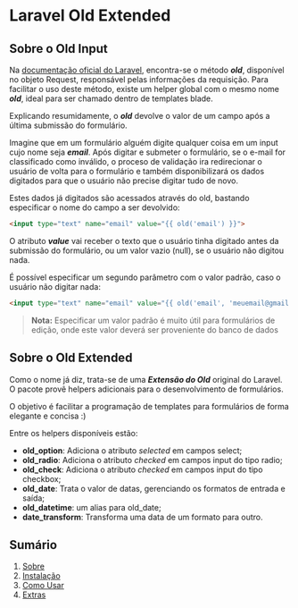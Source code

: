 # Laravel Old Extended

## Sobre o Old Input

Na [documentação oficial do Laravel](https://laravel.com/docs/5.6/requests#old-input), encontra-se o método ***old***, disponível no objeto Request, responsável pelas informações da requisição. Para facilitar o uso deste método, existe um helper global com o mesmo nome ***old***, ideal para ser chamado dentro de templates blade.

Explicando resumidamente, o ***old*** devolve o valor de um campo após a última submissão do formulário.

Imagine que em um formulário alguém digite qualquer coisa em um input cujo nome seja ***email***. Após digitar e submeter o formulário, se o e-mail for classificado como inválido, o proceso de validação ira redirecionar o usuário de volta para o formulário e também disponibilizará os dados digitados para que o usuário não precise digitar tudo de novo.

Estes dados já digitados são acessados através do old, bastando especificar o nome do campo a ser devolvido:

```html
<input type="text" name="email" value="{{ old('email') }}">
```

O atributo ***value*** vai receber o texto que o usuário tinha digitado antes da submissão do formulário, ou um valor vazio (null), se o usuário não digitou nada.

É possível especificar um segundo parâmetro com o valor padrão, caso o usuário não digitar nada:

```html
<input type="text" name="email" value="{{ old('email', 'meuemail@gmail.com') }}">
```

> **Nota:** Especificar um valor padrão é muito útil para formulários de edição, onde este valor deverá ser proveniente do banco de dados


## Sobre o Old Extended

Como o nome já diz, trata-se de uma ***Extensão do Old*** original do Laravel. O pacote provê helpers adicionais para o desenvolvimento de formulários.

O objetivo é facilitar a programação de templates para formulários de forma elegante e concisa :)

Entre os helpers disponíveis estão:

* **old_option**: Adiciona o atributo *selected* em campos select;
* **old_radio**: Adiciona o atributo *checked* em campos input do tipo radio;
* **old_check**: Adiciona o atributo *checked* em campos input do tipo checkbox;
* **old_date**: Trata o valor de datas, gerenciando os formatos de entrada e saída;
* **old_datetime**: um alias para old_date;
* **date_transform**: Transforma uma data de um formato para outro.

## Sumário

1. [Sobre](00-Home.md)
2. [Instalação](01-Installation.md)
3. [Como Usar](02-Usage.md)
4. [Extras](03-Extras.md)
  